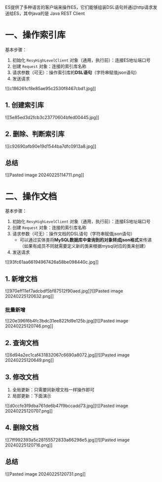 ES提供了多种语言的客户端来操作ES，它们能够组装DSL语句并通过http请求发送给ES，其中java的是 Java REST Client

# 一、操作索引库

基本步骤：

1. 初始化 `ResyHighLevelClient` 对象（通用，执行前）：连接ES地址端口号
2. 创建 `Request` 对象：连接的索引库名称
3. 请求参数（可无）：操作索引库的**DSL语句**（字符串赋值json语句）
4. 发送请求

![[c186261cf8e85ae95c2530f8467cbd1.jpg]]

## 1. 创建索引库

![[5e85ed3d2fcb3c23770604bfed00445.jpg]]

## 2. 删除、判断索引库

![[c92690afb90e19d1544ba7dfc0913a8.jpg]]

## 总结

![[Pasted image 20240225114711.png]]

# 二、操作文档

基本步骤：

1. 初始化 `ResyHighLevelClient` 对象（通用，执行前）：连接ES地址端口号
2. 创建 `Request` 对象：连接的索引库名称
3. 请求参数（可无）：操作文档的DSL语句（字符串赋值json语句）
	* 可以通过实体类将**MySQL数据库中查询到的对象转成json格式**来传递（如果有成员不同就需要定义新的类来根据mysql对应的类来创建）
4. 发送请求

![[93fc61aa66194967426a58be098440c.jpg]]

## 1. 新增文档

![[970eff11ef7adcbdf5bf87512f90aed.jpg]]![[Pasted image 20240225120632.png]]

### 批量新增

![[20e396f6b4fc3bdc31ee822fd9e125b.jpg]]![[Pasted image 20240225120746.png]]

## 2. 查询文档

![[6d94a2ec1caf431832067c6690a8072.jpg]]![[Pasted image 20240225120649.png]]

## 3. 修改文档

1. 全局更新：只需要同新增文档一样操作即可
2. 局部更新：下面演示

![[d0ccfe3f9dba761de6b47f9bccadd73.jpg]]![[Pasted image 20240225120707.png]]

## 4. 删除文档

![[7ff992393a5c28155572833a66298e5.jpg]]![[Pasted image 20240225120716.png]]

## 总结

![[Pasted image 20240225120731.png]]